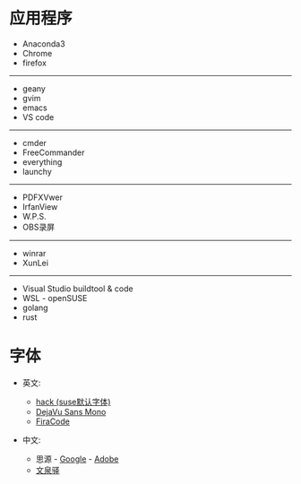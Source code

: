 # 应用程序

- Anaconda3
- Chrome
- firefox
---
- geany
- gvim
- emacs
- VS code
---
- cmder
- FreeCommander
- everything
- launchy
---
- PDFXVwer
- IrfanView
- W.P.S.
- OBS录屏
---
- winrar
- XunLei
---
- Visual Studio buildtool & code
- WSL - openSUSE
- golang
- rust

# 字体
- 英文: 
    - [hack (suse默认字体)](https://github.com/source-foundry/Hack)
    - [DejaVu Sans Mono](https://dejavu-fonts.github.io/)
    - [FiraCode](https://github.com/tonsky/FiraCode)

- 中文: 
    - 思源
          - [Google](https://github.com/googlei18n/noto-cjk)
          - [Adobe](https://github.com/adobe-fonts)
    - [文泉驿](https://wenq.org)
